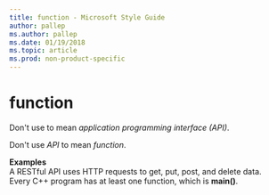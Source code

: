 ```yaml
---
title: function - Microsoft Style Guide
author: pallep
ms.author: pallep
ms.date: 01/19/2018
ms.topic: article
ms.prod: non-product-specific
---
```


# function

Don't use to mean *application programming interface (API)*. 

Don't use *API* to mean *function*. 

**Examples**  
A RESTful API uses HTTP requests to get, put, post, and delete data.  
Every C++ program has at least one function, which is **main()**.
